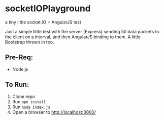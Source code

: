# socketIOPlayground
a tiny little socket.IO + AngularJS test

Just a simple little test with the server (Express) sending 50 data packets to the client on a interval, and then
AngularJS binding to them.  A little Bootstrap thrown in too.

## Pre-Req:
- Node.js

## To Run:

1. Clone repo
2. Run ```npm install```
3. Run ```node index.js```
4. Open a browser to [http://localhost:3000/](http://localhost:3000/)

